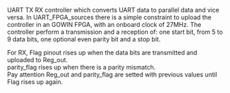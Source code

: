 UART TX RX controller which converts UART data to parallel data and vice versa.
In UART_FPGA_sources there is a simple constraint to upload the controller in an GOWIN FPGA, with an onboard clock of 27MHz.
The controller perform a transmission and a reception of: one start bit, from 5 to 9 data bits, one optional even parity bit and a stop bit.

For RX, Flag pinout rises up when the data bits are transmitted and uploaded to Reg_out.  
parity_flag rises up when there is a parity mismatch.  
Pay attention Reg_out and parity_flag are setted with previous values until Flag rises up again.
